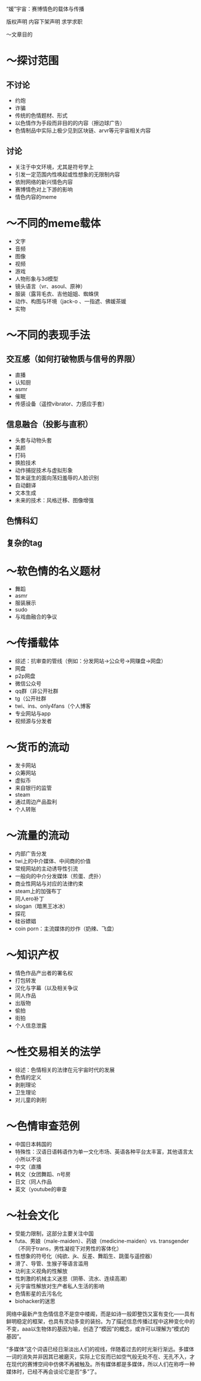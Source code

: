 “媛”宇宙：赛博情色的载体与传播

版权声明
内容下架声明
求学求职

～文章目的

～探讨范围
====
不讨论
----
- 约炮
- 诈骗
- 传统的色情题材、形式
- 以色情作为手段而非目的的内容（擦边球广告）
- 色情制品中实际上极少见到区块链、arvr等元宇宙相关内容

讨论
---- 
- 关注于中文环境，尤其是符号学上
- 引发一定范围内性唤起或性想象的无限制内容
- 依附网络的新兴情色内容
- 赛博情色对上下游的影响
- 情色内容的meme

～不同的meme载体
====
- 文字
- 音频
- 图像
- 视频
- 游戏
- 人物形象与3d模型
- 镜头语言（vr、asoul、原神）
- 服装（露背毛衣、吉他姐姐、蜘蛛侠
- 动作、构图与环境（jack-o 、一指遮、佛媛茶媛
- 实物

～不同的表现手法
====
交互感（如何打破物质与信号的界限）
----
- 直播
- 认知厨
- asmr
- 催眠
- 传感设备（遥控vibrator、力感应手套）

信息融合（投影与直积）
----
- 头套与动物头套
- 美颜
- 打码
- 换脸技术
- 动作捕捉技术与虚拟形象
- 暂未诞生的面向荡妇羞辱的人脸识别
- 自动翻译
- 文本生成
- 未来的技术：风格迁移、图像增强

色情科幻
----
复杂的tag
----

～软色情的名义题材
====
- 舞蹈
- asmr
- 服装展示
- sudo
- 与戏曲融合的争议

～传播载体
====
- 综述：抗审查的管线（例如：分发网站->公众号->网赚盘->网盘）
- 网盘
- p2p网盘
- 微信公众号
- qq群（非公开社群
- tg（公开社群
- twi、ins、only4fans（个人博客
- 专业网站与app
- 视频源与分发者

～货币的流动
===
- 发卡网站
- 众筹网站
- 虚拟币
- 来自银行的监管
- steam
- 通过周边产品盈利
- 个人转账


～流量的流动
====
- 内部广告分发
- twi上的中介媒体、中间商的价值
- 常规网站的主动诱导性引流
- 一般向的中介分发媒体（煎蛋、虎扑）
- 商业性网站与对应的法律约束
- steam上的加强布丁
- 同人ero补丁
- slogan（暗黑王冰冰）
- 探花
- 硅谷嫖娼
- coin porn：主流媒体的炒作（奶辣、飞盘）

～知识产权
====
- 情色作品产出者的署名权
- 打包转发
- 汉化与字幕（以及相关争议
- 同人作品
- 出版物
- 偷拍
- 街拍
- 个人信息泄露

～性交易相关的法学
===
- 综述：色情相关的法律在元宇宙时代的发展
- 色情的定义
- 剥削理论
- 卫生理论
- 对儿童的剥削

～色情审查范例
====
- 中国日本韩国的
- 特殊性：汉语日语韩语作为单一文化市场、英语各种平台太丰富，其他语言太小所以不谈
- 中文（直播
- 韩文（女团舞蹈、n号房
- 日文（同人作品
- 英文（youtube的审查

～社会文化
====
- 受能力限制，这部分主要关注中国
- futa、男娘（male-maiden）、药娘（medicine-maiden）vs. transgender（不同于trans，男性凝视下对男性的客体化）
- 性想象的符号化（纯欲、jk、反差、舞蹈生、跳蛋与遥控器）
- 滑了、导管、生猴子等语言滥用
- 功利主义视角的性解放
- 性刺激的机械主义迷思（阴蒂、流水、连续高潮）
- 元宇宙性解放对生产者私人生活的影响
- 色情影星的去污名化
- biohacker的迷思

网络中最新产生色情信息不是空中楼阁，而是如诗一般即整饬又富有变化——具有鲜明稳定的框架，也具有灵动多变的装扮。为了描述信息传播过程中这种变化中的不变，aaa以生物体的基因为喻，创造了“模因”的概念，或许可以理解为“模式的基因”。

“多媒体”这个词语已经日渐淡出人们的视线，伴随着过去的时光渐行渐远。多媒体一词的消失并非因其已被磨灭，实际上它反而已如空气般无处不在、无孔不入，才在现代的赛博空间中仿佛不再被触及。所有媒体都是多媒体，所以人们在称呼一种媒体时，已经不再会谈论它是否“多”了。

